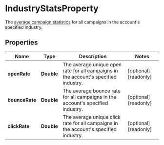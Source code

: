 

# IndustryStatsProperty

The [average campaign statistics](https://mailchimp.com/resources/research/email-marketing-benchmarks/?utm_source=mc-api&utm_medium=docs&utm_campaign=apidocs) for all campaigns in the account's specified industry.

## Properties

| Name | Type | Description | Notes |
|------------ | ------------- | ------------- | -------------|
|**openRate** | **Double** | The average unique open rate for all campaigns in the account&#39;s specified industry. |  [optional] [readonly] |
|**bounceRate** | **Double** | The average bounce rate for all campaigns in the account&#39;s specified industry. |  [optional] [readonly] |
|**clickRate** | **Double** | The average unique click rate for all campaigns in the account&#39;s specified industry. |  [optional] [readonly] |



